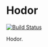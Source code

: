 # Hodor

[![Build Status](https://travis-ci.org/mmkal/hodor.svg?branch=master)](https://travis-ci.org/mmkal/hodor)

Hodor.